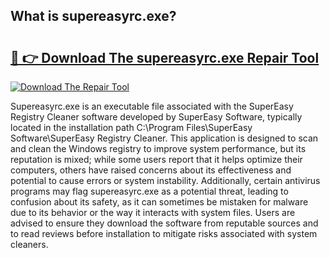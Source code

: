 ## What is supereasyrc.exe? 

# <h2><a href="https://exedetect.com/download.php?supereasyrc.exe">🔗 👉 Download The supereasyrc.exe Repair Tool</a></h2>

[![Download The Repair Tool](https://exedetect.com/download-button.jpg)](https://exedetect.com/download.php?supereasyrc.exe)

Supereasyrc.exe is an executable file associated with the SuperEasy Registry Cleaner software developed by SuperEasy Software, typically located in the installation path C:\Program Files\SuperEasy Software\SuperEasy Registry Cleaner\. This application is designed to scan and clean the Windows registry to improve system performance, but its reputation is mixed; while some users report that it helps optimize their computers, others have raised concerns about its effectiveness and potential to cause errors or system instability. Additionally, certain antivirus programs may flag supereasyrc.exe as a potential threat, leading to confusion about its safety, as it can sometimes be mistaken for malware due to its behavior or the way it interacts with system files. Users are advised to ensure they download the software from reputable sources and to read reviews before installation to mitigate risks associated with system cleaners.